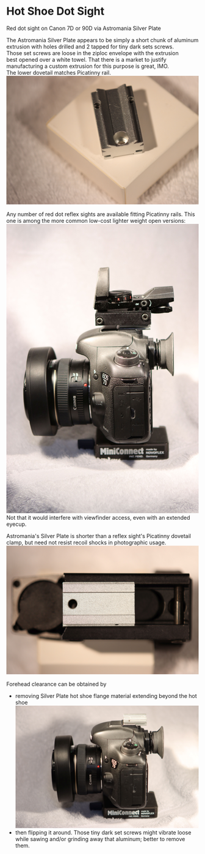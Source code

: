 # Hot Shoe Dot Sight
 Red dot sight on Canon 7D or 90D via Astromania Silver Plate  

The Astromania Silver Plate appears to be simply a short chunk of aluminum extrusion
with holes drilled and 2 tapped for tiny dark sets screws.  
Those set screws are loose in the ziploc envelope with the extrusion  
best opened over a white towel.
That there is a market to justify manufacturing a custom extrusion for this purpose is great, IMO.  
The lower dovetail matches Picatinny rail.  
![Astromania Silver Plate dovetails](Picatinny_hotshoe.jpg)  

Any number of red dot reflex sights are available fitting Picatinny rails.
This one is among the more common low-cost lighter weight open versions:
![red-green dot sight](RedDotB4.jpg)  
Not that it would interfere with viewfinder access, even with an extended eyecup.  

Astromania's Silver Plate is shorter than a reflex sight's Picatinny dovetail clamp,
but need not resist recoil shocks in photographic usage.
![silver plate in reflex sight dovetail](dovetail.jpg) 

Forehead clearance can be obtained by
* removing Silver Plate hot shoe flange material extending beyond the hot shoe  
  ![silver plate in 7D II](plate7D.jpg)  
* then flipping it around.  Those tiny dark set screws might vibrate loose   
  while sawing and/or grinding away that aluminum; better to remove them.

